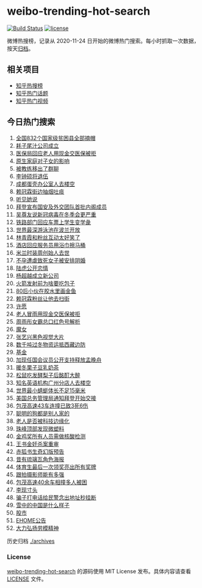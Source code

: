 # weibo-trending-hot-search

[![Build Status](https://github.com/justjavac/weibo-trending-hot-search/workflows/ci/badge.svg?branch=master)](https://github.com/justjavac/weibo-trending-hot-search/actions)
[![license](https://img.shields.io/github/license/justjavac/weibo-trending-hot-search)](https://github.com/justjavac/weibo-trending-hot-search/blob/master/LICENSE)

微博热搜榜，记录从 2020-11-24 日开始的微博热门搜索。每小时抓取一次数据，按天[归档](./archives)。

## 相关项目

- [知乎热搜榜](https://github.com/justjavac/zhihu-trending-top-search)
- [知乎热门话题](https://github.com/justjavac/zhihu-trending-hot-questions)
- [知乎热门视频](https://github.com/justjavac/zhihu-trending-hot-video)

## 今日热门搜索

<!-- BEGIN -->
1. [全国832个国家级贫困县全部摘帽](https://s.weibo.com//weibo?q=%23%E5%85%A8%E5%9B%BD832%E4%B8%AA%E5%9B%BD%E5%AE%B6%E7%BA%A7%E8%B4%AB%E5%9B%B0%E5%8E%BF%E5%85%A8%E9%83%A8%E6%91%98%E5%B8%BD%23&Refer=new_time)
1. [耗子尾汁公司成立](https://s.weibo.com//weibo?q=%23%E8%80%97%E5%AD%90%E5%B0%BE%E6%B1%81%E5%85%AC%E5%8F%B8%E6%88%90%E7%AB%8B%23&Refer=top)
1. [医保局回应老人用现金交医保被拒](https://s.weibo.com//weibo?q=%23%E5%8C%BB%E4%BF%9D%E5%B1%80%E5%9B%9E%E5%BA%94%E8%80%81%E4%BA%BA%E7%94%A8%E7%8E%B0%E9%87%91%E4%BA%A4%E5%8C%BB%E4%BF%9D%E8%A2%AB%E6%8B%92%23&Refer=top)
1. [原生家庭对子女的影响](https://s.weibo.com//weibo?q=%23%E5%8E%9F%E7%94%9F%E5%AE%B6%E5%BA%AD%E5%AF%B9%E5%AD%90%E5%A5%B3%E7%9A%84%E5%BD%B1%E5%93%8D%23&Refer=top)
1. [被教练移出了群聊](https://s.weibo.com//weibo?q=%23%E8%A2%AB%E6%95%99%E7%BB%83%E7%A7%BB%E5%87%BA%E4%BA%86%E7%BE%A4%E8%81%8A%23&Refer=top)
1. [李钟硕将退伍](https://s.weibo.com//weibo?q=%23%E6%9D%8E%E9%92%9F%E7%A1%95%E5%B0%86%E9%80%80%E4%BC%8D%23&Refer=top)
1. [成都蛋壳办公室人去楼空](https://s.weibo.com//weibo?q=%23%E6%88%90%E9%83%BD%E8%9B%8B%E5%A3%B3%E5%8A%9E%E5%85%AC%E5%AE%A4%E4%BA%BA%E5%8E%BB%E6%A5%BC%E7%A9%BA%23&Refer=top)
1. [赖冠霖街边抽烟吐痰](https://s.weibo.com//weibo?q=%23%E8%B5%96%E5%86%A0%E9%9C%96%E8%A1%97%E8%BE%B9%E6%8A%BD%E7%83%9F%E5%90%90%E7%97%B0%23&Refer=top)
1. [听见她说](https://s.weibo.com//weibo?q=%E5%90%AC%E8%A7%81%E5%A5%B9%E8%AF%B4&Refer=top)
1. [拜登宣布国安及外交团队首批内阁成员](https://s.weibo.com//weibo?q=%23%E6%8B%9C%E7%99%BB%E5%AE%A3%E5%B8%83%E5%9B%BD%E5%AE%89%E5%8F%8A%E5%A4%96%E4%BA%A4%E5%9B%A2%E9%98%9F%E9%A6%96%E6%89%B9%E5%86%85%E9%98%81%E6%88%90%E5%91%98%23&Refer=top)
1. [吴尊友说新冠病毒在冬季会更严重](https://s.weibo.com//weibo?q=%23%E5%90%B4%E5%B0%8A%E5%8F%8B%E8%AF%B4%E6%96%B0%E5%86%A0%E7%97%85%E6%AF%92%E5%9C%A8%E5%86%AC%E5%AD%A3%E4%BC%9A%E6%9B%B4%E4%B8%A5%E9%87%8D%23&Refer=top)
1. [铁路部门回应车票上学生变学彘](https://s.weibo.com//weibo?q=%23%E9%93%81%E8%B7%AF%E9%83%A8%E9%97%A8%E5%9B%9E%E5%BA%94%E8%BD%A6%E7%A5%A8%E4%B8%8A%E5%AD%A6%E7%94%9F%E5%8F%98%E5%AD%A6%E5%BD%98%23&Refer=top)
1. [世界最深游泳池在波兰开放](https://s.weibo.com//weibo?q=%E4%B8%96%E7%95%8C%E6%9C%80%E6%B7%B1%E6%B8%B8%E6%B3%B3%E6%B1%A0%E5%9C%A8%E6%B3%A2%E5%85%B0%E5%BC%80%E6%94%BE&Refer=top)
1. [林青霞和粉丝互动太好笑了](https://s.weibo.com//weibo?q=%23%E6%9E%97%E9%9D%92%E9%9C%9E%E5%92%8C%E7%B2%89%E4%B8%9D%E4%BA%92%E5%8A%A8%E5%A4%AA%E5%A5%BD%E7%AC%91%E4%BA%86%23&Refer=top)
1. [酒店回应服务员用浴巾擦马桶](https://s.weibo.com//weibo?q=%E9%85%92%E5%BA%97%E5%9B%9E%E5%BA%94%E6%9C%8D%E5%8A%A1%E5%91%98%E7%94%A8%E6%B5%B4%E5%B7%BE%E6%93%A6%E9%A9%AC%E6%A1%B6&Refer=top)
1. [米兰时装周创始人去世](https://s.weibo.com//weibo?q=%23%E7%B1%B3%E5%85%B0%E6%97%B6%E8%A3%85%E5%91%A8%E5%88%9B%E5%A7%8B%E4%BA%BA%E5%8E%BB%E4%B8%96%23&Refer=top)
1. [不孕遭虐致死女子被安排阴婚](https://s.weibo.com//weibo?q=%E4%B8%8D%E5%AD%95%E9%81%AD%E8%99%90%E8%87%B4%E6%AD%BB%E5%A5%B3%E5%AD%90%E8%A2%AB%E5%AE%89%E6%8E%92%E9%98%B4%E5%A9%9A&Refer=top)
1. [陆虎公开恋情](https://s.weibo.com//weibo?q=%23%E9%99%86%E8%99%8E%E5%85%AC%E5%BC%80%E6%81%8B%E6%83%85%23&Refer=top)
1. [杨超越成立新公司](https://s.weibo.com//weibo?q=%23%E6%9D%A8%E8%B6%85%E8%B6%8A%E6%88%90%E7%AB%8B%E6%96%B0%E5%85%AC%E5%8F%B8%23&Refer=top)
1. [火箭发射前为啥要吃包子](https://s.weibo.com//weibo?q=%23%E7%81%AB%E7%AE%AD%E5%8F%91%E5%B0%84%E5%89%8D%E4%B8%BA%E5%95%A5%E8%A6%81%E5%90%83%E5%8C%85%E5%AD%90%23&Refer=top)
1. [80后小伙在胶水里画金鱼](https://s.weibo.com//weibo?q=%2380%E5%90%8E%E5%B0%8F%E4%BC%99%E5%9C%A8%E8%83%B6%E6%B0%B4%E9%87%8C%E7%94%BB%E9%87%91%E9%B1%BC%23&Refer=top)
1. [赖冠霖粉丝让他去扫街](https://s.weibo.com//weibo?q=%23%E8%B5%96%E5%86%A0%E9%9C%96%E7%B2%89%E4%B8%9D%E8%AE%A9%E4%BB%96%E5%8E%BB%E6%89%AB%E8%A1%97%23&Refer=top)
1. [许愿](https://s.weibo.com//weibo?q=%E8%AE%B8%E6%84%BF&Refer=top)
1. [老人冒雨用现金交医保被拒](https://s.weibo.com//weibo?q=%23%E8%80%81%E4%BA%BA%E5%86%92%E9%9B%A8%E7%94%A8%E7%8E%B0%E9%87%91%E4%BA%A4%E5%8C%BB%E4%BF%9D%E8%A2%AB%E6%8B%92%23&Refer=top)
1. [周雨彤女霸总口红色号解析](https://s.weibo.com//weibo?q=%23%E5%91%A8%E9%9B%A8%E5%BD%A4%E5%A5%B3%E9%9C%B8%E6%80%BB%E5%8F%A3%E7%BA%A2%E8%89%B2%E5%8F%B7%E8%A7%A3%E6%9E%90%23&Refer=top)
1. [魔女](https://s.weibo.com//weibo?q=%E9%AD%94%E5%A5%B3&Refer=top)
1. [张艺兴黑色视觉大片](https://s.weibo.com//weibo?q=%E5%BC%A0%E8%89%BA%E5%85%B4%E9%BB%91%E8%89%B2%E8%A7%86%E8%A7%89%E5%A4%A7%E7%89%87&Refer=top)
1. [数千吨过冬物资运抵西藏边防](https://s.weibo.com//weibo?q=%23%E6%95%B0%E5%8D%83%E5%90%A8%E8%BF%87%E5%86%AC%E7%89%A9%E8%B5%84%E8%BF%90%E6%8A%B5%E8%A5%BF%E8%97%8F%E8%BE%B9%E9%98%B2%23&Refer=top)
1. [基金](https://s.weibo.com//weibo?q=%E5%9F%BA%E9%87%91&Refer=top)
1. [加现任国会议员公开支持释放孟晚舟](https://s.weibo.com//weibo?q=%E5%8A%A0%E7%8E%B0%E4%BB%BB%E5%9B%BD%E4%BC%9A%E8%AE%AE%E5%91%98%E5%85%AC%E5%BC%80%E6%94%AF%E6%8C%81%E9%87%8A%E6%94%BE%E5%AD%9F%E6%99%9A%E8%88%9F&Refer=top)
1. [暖冬栗子豆乳奶茶](https://s.weibo.com//weibo?q=%23%E6%9A%96%E5%86%AC%E6%A0%97%E5%AD%90%E8%B1%86%E4%B9%B3%E5%A5%B6%E8%8C%B6%23&Refer=top)
1. [松鼠吃发酵梨子后酩酊大醉](https://s.weibo.com//weibo?q=%23%E6%9D%BE%E9%BC%A0%E5%90%83%E5%8F%91%E9%85%B5%E6%A2%A8%E5%AD%90%E5%90%8E%E9%85%A9%E9%85%8A%E5%A4%A7%E9%86%89%23&Refer=top)
1. [知名英语机构广州分店人去楼空](https://s.weibo.com//weibo?q=%E7%9F%A5%E5%90%8D%E8%8B%B1%E8%AF%AD%E6%9C%BA%E6%9E%84%E5%B9%BF%E5%B7%9E%E5%88%86%E5%BA%97%E4%BA%BA%E5%8E%BB%E6%A5%BC%E7%A9%BA&Refer=top)
1. [世界最小蜻蜓体长不足15毫米](https://s.weibo.com//weibo?q=%23%E4%B8%96%E7%95%8C%E6%9C%80%E5%B0%8F%E8%9C%BB%E8%9C%93%E4%BD%93%E9%95%BF%E4%B8%8D%E8%B6%B315%E6%AF%AB%E7%B1%B3%23&Refer=top)
1. [美国总务管理局通知拜登开始交接](https://s.weibo.com//weibo?q=%23%E7%BE%8E%E5%9B%BD%E6%80%BB%E5%8A%A1%E7%AE%A1%E7%90%86%E5%B1%80%E9%80%9A%E7%9F%A5%E6%8B%9C%E7%99%BB%E5%BC%80%E5%A7%8B%E4%BA%A4%E6%8E%A5%23&Refer=top)
1. [包茂高速43车连撞已致3死6伤](https://s.weibo.com//weibo?q=%E5%8C%85%E8%8C%82%E9%AB%98%E9%80%9F43%E8%BD%A6%E8%BF%9E%E6%92%9E%E5%B7%B2%E8%87%B43%E6%AD%BB6%E4%BC%A4&Refer=top)
1. [聪明的狗都是别人家的](https://s.weibo.com//weibo?q=%23%E8%81%AA%E6%98%8E%E7%9A%84%E7%8B%97%E9%83%BD%E6%98%AF%E5%88%AB%E4%BA%BA%E5%AE%B6%E7%9A%84%23&Refer=top)
1. [老人是否被科技边缘化](https://s.weibo.com//weibo?q=%23%E8%80%81%E4%BA%BA%E6%98%AF%E5%90%A6%E8%A2%AB%E7%A7%91%E6%8A%80%E8%BE%B9%E7%BC%98%E5%8C%96%23&Refer=top)
1. [珠峰顶部发现微塑料](https://s.weibo.com//weibo?q=%23%E7%8F%A0%E5%B3%B0%E9%A1%B6%E9%83%A8%E5%8F%91%E7%8E%B0%E5%BE%AE%E5%A1%91%E6%96%99%23&Refer=top)
1. [金鸡奖所有人员需做核酸检测](https://s.weibo.com//weibo?q=%23%E9%87%91%E9%B8%A1%E5%A5%96%E6%89%80%E6%9C%89%E4%BA%BA%E5%91%98%E9%9C%80%E5%81%9A%E6%A0%B8%E9%85%B8%E6%A3%80%E6%B5%8B%23&Refer=top)
1. [王书金奸杀案重审](https://s.weibo.com//weibo?q=%23%E7%8E%8B%E4%B9%A6%E9%87%91%E5%A5%B8%E6%9D%80%E6%A1%88%E9%87%8D%E5%AE%A1%23&Refer=top)
1. [赤狐书生奇幻版预告](https://s.weibo.com//weibo?q=%23%E8%B5%A4%E7%8B%90%E4%B9%A6%E7%94%9F%E5%A5%87%E5%B9%BB%E7%89%88%E9%A2%84%E5%91%8A%23&Refer=top)
1. [昔有琉璃瓦角色海报](https://s.weibo.com//weibo?q=%23%E6%98%94%E6%9C%89%E7%90%89%E7%92%83%E7%93%A6%E8%A7%92%E8%89%B2%E6%B5%B7%E6%8A%A5%23&Refer=top)
1. [体育生最后一次领奖亮出所有奖牌](https://s.weibo.com//weibo?q=%23%E4%BD%93%E8%82%B2%E7%94%9F%E6%9C%80%E5%90%8E%E4%B8%80%E6%AC%A1%E9%A2%86%E5%A5%96%E4%BA%AE%E5%87%BA%E6%89%80%E6%9C%89%E5%A5%96%E7%89%8C%23&Refer=top)
1. [跟拍摄影师能有多强](https://s.weibo.com//weibo?q=%23%E8%B7%9F%E6%8B%8D%E6%91%84%E5%BD%B1%E5%B8%88%E8%83%BD%E6%9C%89%E5%A4%9A%E5%BC%BA%23&Refer=top)
1. [包茂高速40余车相撞多人被困](https://s.weibo.com//weibo?q=%E5%8C%85%E8%8C%82%E9%AB%98%E9%80%9F40%E4%BD%99%E8%BD%A6%E7%9B%B8%E6%92%9E%E5%A4%9A%E4%BA%BA%E8%A2%AB%E5%9B%B0&Refer=top)
1. [李现寸头](https://s.weibo.com//weibo?q=%23%E6%9D%8E%E7%8E%B0%E5%AF%B8%E5%A4%B4%23&Refer=top)
1. [骗子打电话给民警念出地址秒挂断](https://s.weibo.com//weibo?q=%23%E9%AA%97%E5%AD%90%E6%89%93%E7%94%B5%E8%AF%9D%E7%BB%99%E6%B0%91%E8%AD%A6%E5%BF%B5%E5%87%BA%E5%9C%B0%E5%9D%80%E7%A7%92%E6%8C%82%E6%96%AD%23&Refer=top)
1. [雪中的中国是什么样子](https://s.weibo.com//weibo?q=%23%E9%9B%AA%E4%B8%AD%E7%9A%84%E4%B8%AD%E5%9B%BD%E6%98%AF%E4%BB%80%E4%B9%88%E6%A0%B7%E5%AD%90%23&Refer=top)
1. [股市](https://s.weibo.com//weibo?q=%E8%82%A1%E5%B8%82&Refer=top)
1. [EHOME公告](https://s.weibo.com//weibo?q=EHOME%E5%85%AC%E5%91%8A&Refer=top)
1. [大力弘扬劳模精神](https://s.weibo.com//weibo?q=%23%E5%A4%A7%E5%8A%9B%E5%BC%98%E6%89%AC%E5%8A%B3%E6%A8%A1%E7%B2%BE%E7%A5%9E%23&Refer=new_time)
<!-- END -->

历史归档 [./archives](./archives)

### License

[weibo-trending-hot-search](https://github.com/justjavac/weibo-trending-hot-search) 的源码使用 MIT License 发布。具体内容请查看 [LICENSE](./LICENSE) 文件。
